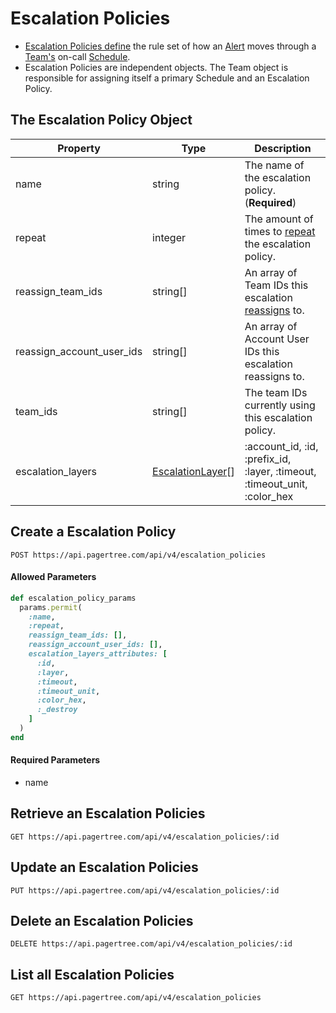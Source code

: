 # Escalation Policies

* [Escalation Policies define](../escalation-policies.md) the rule set of how an [Alert](../alerts.md) moves through a [Team's](../teams.md) on-call [Schedule](../schedules.md).
* Escalation Policies are independent objects. The Team object is responsible for assigning itself a primary Schedule and an Escalation Policy.

## The Escalation Policy Object <a href="#the-escalation-policy-object" id="the-escalation-policy-object"></a>

| Property                     | Type                                                              | Description                                                                                     |
| ---------------------------- | ----------------------------------------------------------------- | ----------------------------------------------------------------------------------------------- |
| name                         | string                                                            | The name of the escalation policy. (**Required**)                                               |
| repeat                       | integer                                                           | The amount of times to [repeat](../escalation-policies.md#repeat-option) the escalation policy. |
| reassign\_team\_ids          | string\[]                                                         | An array of Team IDs this escalation [reassigns](../escalation-policies.md#reassign-option) to. |
| reassign\_account\_user\_ids | string\[]                                                         | An array of Account User IDs this escalation reassigns to.                                      |
| team\_ids                    | string\[]                                                         | The team IDs currently using this escalation policy.                                            |
| escalation\_layers           | [EscalationLayer](../escalation-policies.md#escalation-layers)\[] | :account\_id, :id, :prefix\_id, :layer, :timeout, :timeout\_unit, :color\_hex                   |

## Create a Escalation Policy

```
POST https://api.pagertree.com/api/v4/escalation_policies
```

#### Allowed Parameters

```ruby
def escalation_policy_params
  params.permit(
    :name,
    :repeat,
    reassign_team_ids: [],
    reassign_account_user_ids: [],
    escalation_layers_attributes: [
      :id,
      :layer,
      :timeout,
      :timeout_unit,
      :color_hex,
      :_destroy
    ]
  )
end
```

#### Required Parameters

* name

## Retrieve an Escalation Policies

```
GET https://api.pagertree.com/api/v4/escalation_policies/:id
```

## Update an Escalation Policies

```
PUT https://api.pagertree.com/api/v4/escalation_policies/:id
```

## Delete an Escalation Policies

```
DELETE https://api.pagertree.com/api/v4/escalation_policies/:id
```

## List all Escalation Policies

```
GET https://api.pagertree.com/api/v4/escalation_policies
```
